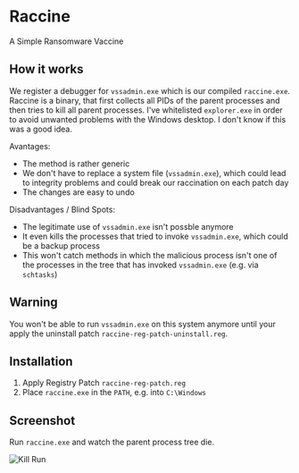 # Raccine

A Simple Ransomware Vaccine

## How it works

We register a debugger for `vssadmin.exe` which is our compiled `raccine.exe`. Raccine is a binary, that first collects all PIDs of the parent processes and then tries to kill all parent processes. I've whitelisted `explorer.exe` in order to avoid unwanted problems with the Windows desktop. I don't know if this was a good idea.  

Avantages:

- The method is rather generic
- We don't have to replace a system file (`vssadmin.exe`), which could lead to integrity problems and could break our raccination on each patch day 
- The changes are easy to undo

Disadvantages / Blind Spots:

- The legitimate use of `vssadmin.exe` isn't possble anymore
- It even kills the processes that tried to invoke `vssadmin.exe`, which could be a backup process
- This won't catch methods in which the malicious process isn't one of the processes in the tree that has invoked `vssadmin.exe` (e.g. via `schtasks`)

## Warning

You won't be able to run `vssadmin.exe` on this system anymore until your apply the uninstall patch `raccine-reg-patch-uninstall.reg`.

## Installation

1. Apply Registry Patch `raccine-reg-patch.reg`
2. Place `raccine.exe` in the `PATH`, e.g. into `C:\Windows`

## Screenshot

Run `raccine.exe` and watch the parent process tree die. 

![Kill Run](https://github.com/Neo23x0/Raccine/images/screen1.png)
